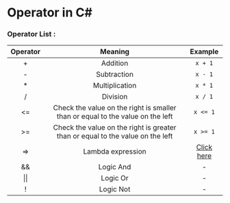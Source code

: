 # Operator in C#
### Operator List :
|Operator|Meaning|Example|
|:--------:|:-----:|:----:|
|+|   Addition   |`x + 1`|
|-|Subtraction|`x - 1`|
|*|Multiplication|`x * 1`|
|/|Division|`x / 1`|
|<=|Check the value on the right is smaller than or equal to the value on the left|`x <= 1`|
|>=|Check the value on the right is greater than or equal to the value on the left|`x >= 1`|
|=>|Lambda expression|[Click here](https://github.com/Goldhahaha/Unity/blob/master/My%20C%23%20learning%20experience/return.md)|
|&&|Logic And|-|
|&#124;&#124;|Logic Or|-|
|!|Logic Not|-|


